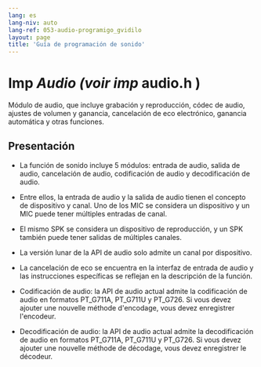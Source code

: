 ```yaml
---
lang: es
lang-niv: auto
lang-ref: 053-audio-programigo_gvidilo
layout: page
title: 'Guía de programación de sonido'
---
```


# Imp  _Audio \(voir imp_  audio.h  \)

Módulo de audio, que incluye grabación y reproducción, códec de audio, ajustes de volumen y ganancia, cancelación de eco electrónico, ganancia automática y otras funciones.

## Presentación
* La función de sonido incluye 5 módulos: entrada de audio, salida de audio, cancelación de audio, codificación de audio y decodificación de audio.


 * Entre ellos, la entrada de audio y la salida de audio tienen el concepto de dispositivo y canal. Uno de los MIC se considera un dispositivo y un MIC puede tener múltiples entradas de canal.


 * El mismo SPK se considera un dispositivo de reproducción, y un SPK también puede tener salidas de múltiples canales.


 * La versión lunar de la API de audio solo admite un canal por dispositivo.


 * La cancelación de eco se encuentra en la interfaz de entrada de audio y las instrucciones específicas se reflejan en la descripción de la función.


 * Codificación de audio: la API de audio actual admite la codificación de audio en formatos PT_G711A, PT_G711U y PT_G726. Si vous devez ajouter une nouvelle méthode d'encodage, vous devez enregistrer l'encodeur.
   

   

 * Decodificación de audio: la API de audio actual admite la decodificación de audio en formatos PT_G711A, PT_G711U y PT_G726. Si vous devez ajouter une nouvelle méthode de décodage, vous devez enregistrer le décodeur.
   

   

